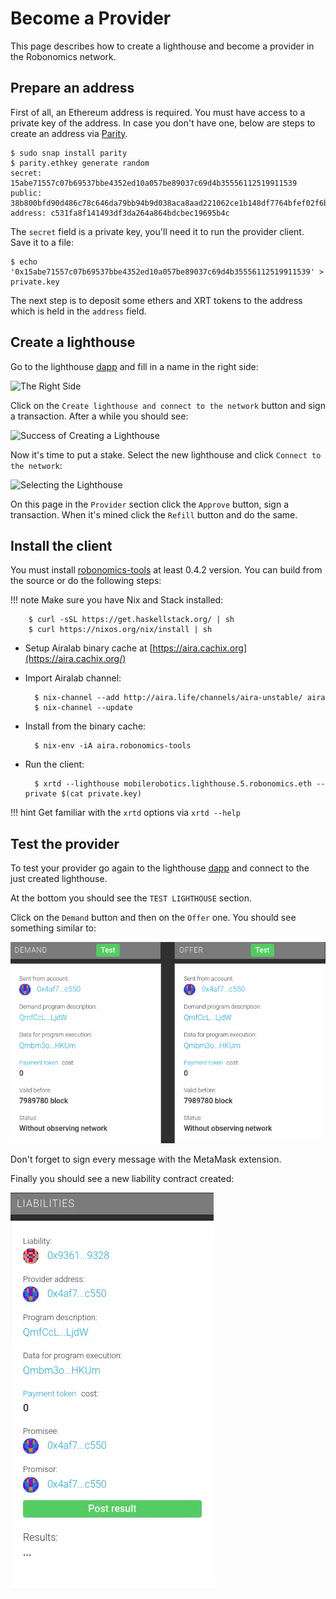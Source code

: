 # Become a Provider

This page describes how to create a lighthouse and become a provider in the Robonomics network.

## Prepare an address

First of all, an Ethereum address is required. You must have access to a private key of the address. In case you don't have one, below are steps to create an address via [Parity](https://www.parity.io/ethereum/).

    $ sudo snap install parity
    $ parity.ethkey generate random
    secret:  15abe71557c07b69537bbe4352ed10a057be89037c69d4b35556112519911539
    public: 38b800bfd90d486c78c646da79bb94b9d038aca8aad221062ce1b148df7764bfef02f6b3cf931786b6997540b798ea226ae60bd201c222d8f702e408a1a5cbff
    address: c531fa8f141493df3da264a864bdcbec19695b4c

The `secret` field is a private key, you'll need it to run the provider client. Save it to a file:

    $ echo '0x15abe71557c07b69537bbe4352ed10a057be89037c69d4b35556112519911539' > private.key

The next step is to deposit some ethers and XRT tokens to the address which is held in the `address` field.

## Create a lighthouse

Go to the lighthouse [dapp](https://robonomics.network/lighthouse/#/) and fill in a name in the right side:

![The Right Side](../../img/become_a_provider_1.png "The Right Side")

Click on the `Create lighthouse and connect to the network` button and sign a transaction. After a while you should see:

![Success of Creating a Lighthouse](../../img/become_a_provider_2.png "Success of Creating a Lighthouse")

Now it's time to put a stake. Select the new lighthouse and click `Connect to the network`:

![Selecting the Lighthouse](../../img/become_a_provider_3.png "Selecting the Lighthouse")

On this page in the `Provider` section click the `Approve` button, sign a transaction. When it's mined click the `Refill` button and do the same.

Install the client
------------------

You must install [robonomics-tools](https://github.com/airalab/robonomics-tools) at least 0.4.2 version. You can build from the source or do the following steps:

!!! note
    Make sure you have Nix and Stack installed:
    
        $ curl -sSL https://get.haskellstack.org/ | sh
        $ curl https://nixos.org/nix/install | sh

* Setup Airalab binary cache at [https://aira.cachix.org](https://aira.cachix.org/)
* Import Airalab channel:

        $ nix-channel --add http://aira.life/channels/aira-unstable/ aira
        $ nix-channel --update

* Install from the binary cache:

        $ nix-env -iA aira.robonomics-tools

* Run the client:

        $ xrtd --lighthouse mobilerobotics.lighthouse.5.robonomics.eth --private $(cat private.key)

!!! hint
    Get familiar with the `xrtd` options via `xrtd --help`

## Test the provider

To test your provider go again to the lighthouse [dapp](https://dapp.robonomics.network/#/lighthouse/) and connect to the just created lighthouse.

At the bottom you should see the `TEST LIGHTHOUSE` section.

Click on the `Demand` button and then on the `Offer` one. You should see something similar to:

![Demand and Offer messages](../../img/provider-mobilerobotics-demand-offer.png "Demand and Offer messages")

Don't forget to sign every message with the MetaMask extension.

Finally you should see a new liability contract created:

![Liability is created](../../img/provider-mobilerobotics-liability.png "Liability is created")

